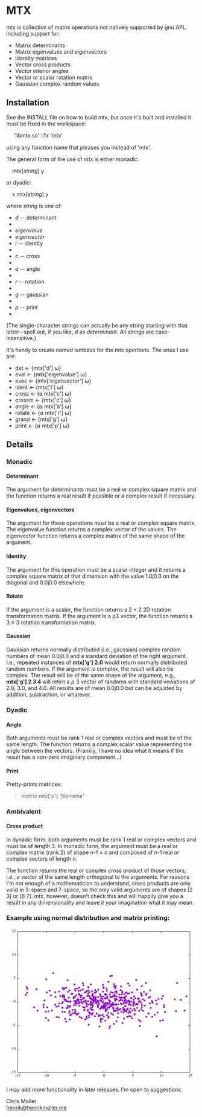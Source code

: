 # MTX

mtx is collection of matrix operations not natively supported by gnu APL.
including support for:
<ul>
<li>Matrix determinants</li>
<li>Matrix eigenvalues and eigenvectors</li>
<li>Identity matrices</li>
<li>Vector cross products</li>
<li>Vector interior angles</li>
<li>Vector or scalar rotation matrix</li>
<li>Gaussian complex random values</li>
</ul>

## Installation

See the INSTALL file on how to build mtx, but once it's built and installed
it must be fixed in the workspace:

&nbsp;&nbsp;&nbsp;&nbsp;     'libmtx.so' ⎕fx 'mtx'

using any function name that pleases you instead of 'mtx'.

The general form of the use of mtx is either monadic:

&nbsp;&nbsp;&nbsp;&nbsp;mtx[<em>string</em>] y  

or dyadic:

&nbsp;&nbsp;&nbsp;&nbsp;x mtx[<em>string</em>] y  

where <em>string</em> is one of:
<ul>
<li><em>d</em> -- determinant<li>
<li><em>eigenvalue</em>
<li><em>eigenvector</em>
<li><em>i</em> -- identity<li>
<li><em>c</em> -- cross<li>
<li><em>a</em> -- angle<li>
<li><em>r</em> -- rotation<li>
<li><em>g</em> -- gaussian<li>
<li><em>p</em> -- print<li>
</ul>

(The single-character strings can actually be any string starting with that
letter--spell out, if you like, <em>d</em> as <em>determinant</em>.  All
strings are case-insensitive.)

It's handy to create named lambdas for the mtx opertions.  The ones I use are:
<ul>
<li>det    ← {mtx['d'] ⍵}</li>
<li>eval   ← {mtx['eigenvalue'] ⍵}</li>
<li>evec   ← {mtx['eigenvector'] ⍵}</li>
<li>ident  ← {mtx['i'] ⍵}</li>
<li>cross  ← {⍺ mtx['c'] ⍵}</li>
<li>crossm ← {mtx['c'] ⍵}</li>
<li>angle  ← {⍺ mtx['a'] ⍵}</li>
<li>rotate ← {⍺ mtx['r'] ⍵}</li>
<li>grand  ← {mtx['g'] ⍵}</li>
<li>print  ← {⍺ mtx['p'] ⍵}</li>
</ul>

## Details

### Monadic

#### Determinant

The argument for determinants must be a real or complex square matrix and the
function returns a real result if possible or a complex result if necessary.

#### Eigenvalues, eigenvectors

The argument for these operations must be a real or complex square matrix.  The
eigenvalue function returns a complex vector of the values.  The eigenvector
function returns a complex matrix of the same shape of the argument.

#### Identity

The argument for this operation must be a scalar integer and it returns a
complex square matrix of that dimension with the value 1.0j0.0 on the diagonal
and 0.0j0.0 elsewhere.

#### Rotate

If the argument is a scaler, the function returns a 2 × 2 2D rotation
transformation matrix.  If the argument is a ⍴3 vector, the function returns
a 3 × 3  rotation transformation matrix.

#### Gaussian

Gaussian returns normally distributed (i.e., gaussian) complex random numbers
of mean 0.0j0.0 and a standard deviation of the right argument.  I.e., repeated 
instances of  **mtx['g'] 2.0** would return normally distributed random
numbers.  If the argument is complex, the result will also be complex.  The
result will be of the same shape of the argument, e.g., **mtx['g'] 2 3 4**
will retirn a ⍴ 3 vector of randoms with standard veviations of 2.0, 3.0, and
4.0.  All results are of mean 0.0j0.0 but can be adjusted by addition,
subtraction, or whatever.

### Dyadic

#### Angle

Both arguments must be rank 1 real or complex vectors and must be of the same
length.  The function returns a complex scalar value representing the angle
between the vectors.  (Frankly, I have no idea what it means if the result has
a non-zero imaginary component...)

#### Print

Pretty-prints matrices:

>*matrix* mtx['p'] '*filename*'

### Ambivalent

#### Cross product

In dynadic form, both arguments must be rank 1 real or complex vectors and
must be of length 3.  In monadic form, the argument must be a real or complex
matrix (rank 2) of shape <em>n</em>-1 × <em>n</em> and composed of <em>n</em>-1
real or complex vectors of length  <em>n</em>.

The function returns the real or complex cross product of those
vectors, i.e., a vector of the same length orthogonal to the arguments.
For reasons I'm not enough of a mathematician to understand, cross products
are only valid in 3-space and 7-space, so the only valid arguments are of
shapes [2 3] or [6 7].  mtx, however, doesn't check this and will happily
give you a result in any dimensionality and leave it your imagination what
it may mean.

### Example using normal distribution and matrix printing:

![A scatterplot of normally distributed points in 2-space](s500.jpg "Normal distribution")

I may add more functionality in later releases.  I'm open to suggestions.

Chris Moller  
henrik@henrikmoller.me
